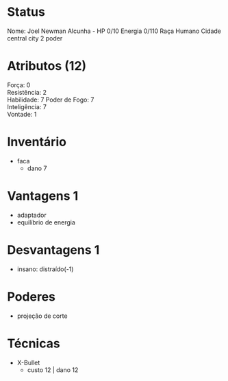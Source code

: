 # Status
Nome: Joel Newman
Alcunha - 
HP 0/10 
Energia 0/110
Raça Humano 
Cidade central city
2 poder
# Atributos (12)
Força: 0  
Resistência: 2   
Habilidade: 7
Poder de Fogo: 7   
Inteligência: 7  
Vontade: 1  

# Inventário  
- faca 
	- dano 7

# Vantagens 1
- adaptador
- equilíbrio de energia

# Desvantagens 1
- insano: distraído(-1)

# Poderes
- projeção de corte

# Técnicas
- X-Bullet
	- custo 12 | dano 12